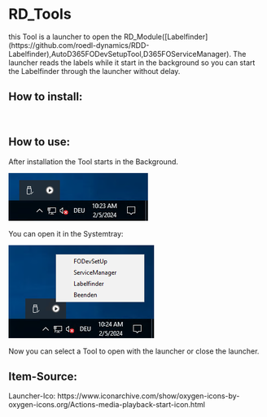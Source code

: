 <h1>RD_Tools</h1>
this Tool is a launcher to open the RD_Module([Labelfinder](https://github.com/roedl-dynamics/RDD-Labelfinder),AutoD365FODevSetupTool,D365FOServiceManager).
The launcher reads the labels while it start in the background so you can start the Labelfinder through the launcher without delay.
    

<h2>How to install:  </h2> 
<br>
<h2>How to use:</h2>
After installation the Tool starts in the Background.<br>

![image](https://github.com/roedl-dynamics/RD_Tools/blob/main/RD-Tools_ImTray.PNG) <br>

You can open it in the Systemtray: <br>

![image](https://github.com/roedl-dynamics/RD_Tools/blob/main/RD-Tools_ge%C3%B6ffnet.PNG) <br>

Now you can select a Tool to open with the launcher or close the launcher. 



<h2>Item-Source:</h2>
Launcher-Ico: https://www.iconarchive.com/show/oxygen-icons-by-oxygen-icons.org/Actions-media-playback-start-icon.html
